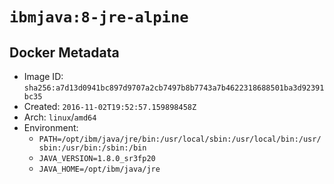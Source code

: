 # `ibmjava:8-jre-alpine`

## Docker Metadata

- Image ID: `sha256:a7d13d0941bc897d9707a2cb7497b8b7743a7b4622318688501ba3d92391bc35`
- Created: `2016-11-02T19:52:57.159898458Z`
- Arch: `linux`/`amd64`
- Environment:
  - `PATH=/opt/ibm/java/jre/bin:/usr/local/sbin:/usr/local/bin:/usr/sbin:/usr/bin:/sbin:/bin`
  - `JAVA_VERSION=1.8.0_sr3fp20`
  - `JAVA_HOME=/opt/ibm/java/jre`
